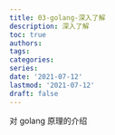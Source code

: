 ```yaml
---
title: 03-golang-深入了解
description: 深入了解
toc: true
authors:
tags:
categories:
series:
date: '2021-07-12'
lastmod: '2021-07-12'
draft: false
---
```


对 golang 原理的介绍